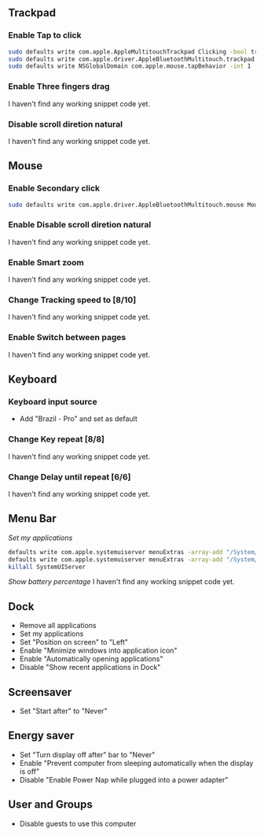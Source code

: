 ## Trackpad

### Enable Tap to click
```bash
sudo defaults write com.apple.AppleMultitouchTrackpad Clicking -bool true
sudo defaults write com.apple.driver.AppleBluetoothMultitouch.trackpad Clicking -bool true
sudo defaults write NSGlobalDomain com.apple.mouse.tapBehavior -int 1
```

### Enable Three fingers drag
I haven't find any working snippet code yet.

### Disable scroll diretion natural
I haven't find any working snippet code yet.

## Mouse

### Enable Secondary click
```bash
sudo defaults write com.apple.driver.AppleBluetoothMultitouch.mouse MouseButtonMode TwoButton
```

### Enable Disable scroll diretion natural
I haven't find any working snippet code yet.

### Enable Smart zoom
I haven't find any working snippet code yet.

### Change Tracking speed to [8/10]
I haven't find any working snippet code yet.

### Enable Switch between pages
I haven't find any working snippet code yet.

## Keyboard

### Keyboard input source
- Add "Brazil - Pro" and set as default

### Change Key repeat [8/8]
I haven't find any working snippet code yet.

### Change Delay until repeat [6/6]
I haven't find any working snippet code yet.

## Menu Bar
*Set my applications*
```bash
defaults write com.apple.systemuiserver menuExtras -array-add "/System/Library/CoreServices/Menu Extras/Volume.menu"
defaults write com.apple.systemuiserver menuExtras -array-add "/System/Library/CoreServices/Menu Extras/Bluetooth.menu"
killall SystemUIServer
```

*Show battery percentage*
I haven't find any working snippet code yet.

## Dock
- Remove all applications
- Set my applications
- Set "Position on screen" to "Left"
- Enable "Minimize windows into application icon"
- Enable "Automatically opening applications"
- Disable "Show recent applications in Dock"

## Screensaver
- Set "Start after" to "Never"

## Energy saver
- Set "Turn display off after" bar to "Never"
- Enable "Prevent computer from sleeping automatically when the display is off"
- Disable "Enable Power Nap while plugged into a power adapter"

## User and Groups
- Disable guests to use this computer
